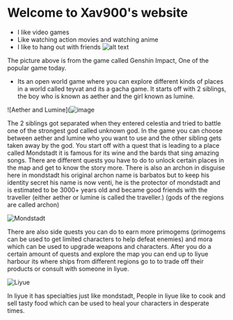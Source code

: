 # Welcome to Xav900's website
- I like video games
- Like watching action movies and watching anime
- I like to hang out with friends
![alt text](https://www.mobygames.com/images/covers/l/686749-genshin-impact-playstation-4-front-cover.jpg) 

The picture above is from the game called Genshin Impact, One of the popular game today.
- Its an open world game where you can explore different kinds of places in a world called teyvat and its a gacha game.
It starts off with 2 siblings, the boy who is known as aether and the girl known as lumine.

![Aether and Lumine](![image](https://user-images.githubusercontent.com/118245367/203219472-4838ff4e-cabd-4b12-881e-cbebb7dbaf1a.png)

The 2 siblings got separated when they entered celestia and tried to battle one of the strongest god called unknown god.
In the game you can choose between aether and lumine who you want to use and the other sibling gets taken away by the god.
You start off with a quest that is leading to a place called Mondstadt it is famous for its wine and the bards that sing amazing songs.
There are different quests you have to do to  unlock certain places in the map and get to know the story more.
There is also an archon in disguise here in mondstadt his original archon name is barbatos but to keep his identity secret his name is now venti, he is the protector of mondstadt and is estimated to be 3000+ years old and became good friends with the traveller (either aether or lumine is called the traveller.)  (gods of the regions are called archon)

![Mondstadt](https://static2.gamerantimages.com/wordpress/wp-content/uploads/2020/10/genshin-impact-mondstadt.jpg)

There are also side quests you can do to earn more primogems (primogems can be used to get limited characters to help defeat enemies) and mora which can be used to upgrade weapons and characters.
After you do a certain amount of quests and explore the map you can end up to liyue harbour its where ships from different regions go to to trade off their products or consult with someone in liyue.

![Liyue](https://assets.rpgsite.net/images/images/000/085/700/original/Genshin-Impact_20200312_02.png)

In liyue it has specialties just like mondstadt, People in liyue like to cook and sell tasty food which can be used to heal your characters in desperate times.
